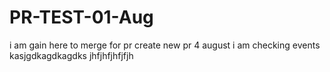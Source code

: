 # PR-TEST-01-Aug


i am gain here to merge for pr create
new pr 4 august i am checking events
kasjgdkagdkagdks
jhfjhfjhfjfjh
